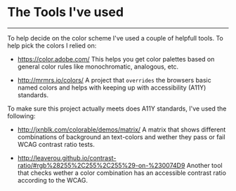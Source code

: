 # The Tools I've used
-----------------

To help decide on the color scheme I've used a couple of helpfull tools. To help pick the colors I relied on:

* https://color.adobe.com/
This helps you get color palettes based on general color rules like monochromatic, analogous, etc.

* http://mrmrs.io/colors/
A project that `overrides` the browsers basic named colors and helps with keeping up with accessibility (A11Y) standards.

To make sure this project actually meets does A11Y standards, I've used the following:

* http://jxnblk.com/colorable/demos/matrix/
A matrix that shows different combinations of background an text-colors and wether they pass or fail WCAG contrast ratio tests.

* http://leaverou.github.io/contrast-ratio/#rgb%28255%2C255%2C255%29-on-%230074D9
Another tool that checks wether a color combination has an accessible contrast ratio according to the WCAG.
